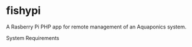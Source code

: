 # fishypi
A Rasberry Pi PHP app for remote management of an Aquaponics system.

System Requirements
